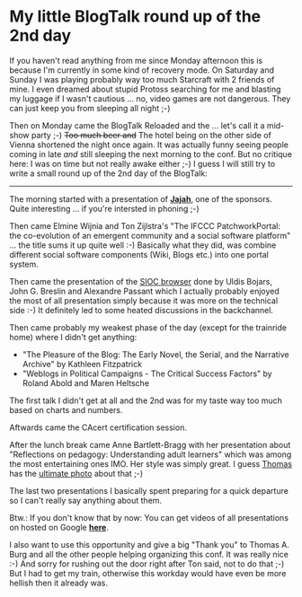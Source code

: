 # My little BlogTalk round up of the 2nd day

If you haven't read anything from me since Monday afternoon this is because I'm currently in some kind of recovery mode. On Saturday and Sunday I was playing probably way too much Starcraft with 2 friends of mine. I even dreamed about stupid Protoss searching for me and blasting my luggage if I wasn't cautious ... no, video games are not dangerous. They can just keep you from sleeping all night ;-)

Then on Monday came the BlogTalk Reloaded and the ... let's call it a mid-show party ;-) <s>Too much beer and</s> The hotel being on the other side of Vienna shortened the night once again. It was actually funny seeing people coming in late _and_ still sleeping the next morning to the conf. But no critique here: I was on time but not really awake either ;-) I guess I will still try to write a small round up of the 2nd day of the BlogTalk:

-------------------------------



The morning started with a presentation of __[Jajah](http://www.jajah.com/)__, one of the sponsors. Quite interesting ... if you're intersted in phoning ;-)

Then came Elmine Wijnia and Ton Zijlstra's "The IFCCC PatchworkPortal: the co-evolution of an emergent community and a social software platform" ... the title sums it up quite well :-) Basically what they did, was combine different social software components (Wiki, Blogs etc.) into one portal system.

Then came the presentation of the [SIOC browser](http://sioc-project.org/) done by Uldis Bojars, John G. Breslin and Alexandre Passant which I actually probably enjoyed the most of all presentation simply because it was more on the technical side :-) It definitely led to some heated discussions in the backchannel.

Then came probably my weakest phase of the day (except for the trainride home) where I didn't get anything:

* "The Pleasure of the Blog: The Early Novel, the Serial, and the Narrative Archive" by Kathleen Fitzpatrick
* "Weblogs in Political Campaigns - The Critical Success Factors" by Roland Abold and Maren Heltsche

The first talk I didn't get at all and the 2nd was for my taste way too much based on charts and numbers.

Aftwards came the CAcert certification session.

After the lunch break came Anne Bartlett-Bragg with her presentation about "Reflections on pedagogy: Understanding adult learners" which was among the most entertaining ones IMO. Her style was simply great. I guess [Thomas](http://randgaenge.net/) has the [ultimate photo](http://flickr.com/photos/thob/259743799/) about that ;-)

The last two presentations I basically spent preparing for a quick departure so I can't really say anything about them.

Btw.: If you don't know that by now: You can get videos of all presentations on hosted on Google __[here](http://blogtalk.net/Main/Program)__.

I also want to use this opportunity and give a big "Thank you" to Thomas A. Burg and all the other people helping organizing this conf. It was really nice :-) And sorry for rushing out the door right after Ton said, not to do that ;-) But I had to get my train, otherwise this workday would have even be more hellish then it already was.
